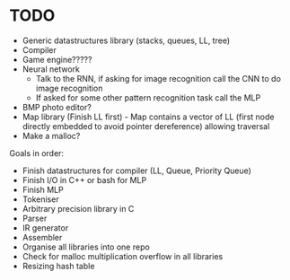 # TODO

- Generic datastructures library (stacks, queues, LL, tree)
- Compiler
- Game engine?????
- Neural network
  - Talk to the RNN, if asking for image recognition call the CNN to do image recognition
  - If asked for some other pattern recognition task call the MLP
- BMP photo editor?
- Map library (Finish LL first) - Map contains a vector of LL (first node directly embedded to avoid pointer dereference) allowing traversal
- Make a malloc?


Goals in order:

- Finish datastructures for compiler (LL, Queue, Priority Queue)
- Finish I/O in C++ or bash for MLP
- Finish MLP
- Tokeniser
- Arbitrary precision library in C
- Parser
- IR generator
- Assembler
- Organise all libraries into one repo
- Check for malloc multiplication overflow in all libraries
- Resizing hash table






